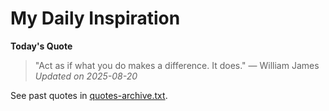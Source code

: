 # My Daily Inspiration

**Today's Quote**  
> "Act as if what you do makes a difference. It does." — William James  
*Updated on 2025-08-20*

See past quotes in [quotes-archive.txt](quotes-archive.txt).